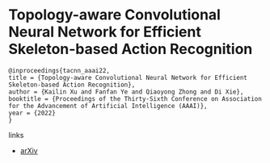 # Topology-aware Convolutional Neural Network for Efficient Skeleton-based Action Recognition

```
@inproceedings{tacnn_aaai22,
title = {Topology-aware Convolutional Neural Network for Efficient Skeleton-based Action Recognition},
author = {Kailin Xu and Fanfan Ye and Qiaoyong Zhong and Di Xie},
booktitle = {Proceedings of the Thirty-Sixth Conference on Association for the Advancement of Artificial Intelligence (AAAI)},
year = {2022}
}
```

links
- [arXiv](https://arxiv.org/abs/2112.04178)
